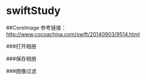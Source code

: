 swiftStudy
==========

##CoreImage
参考链接：http://www.cocoachina.com/swift/20140903/9514.html

###打开相册

###保存相册

###图像过滤

